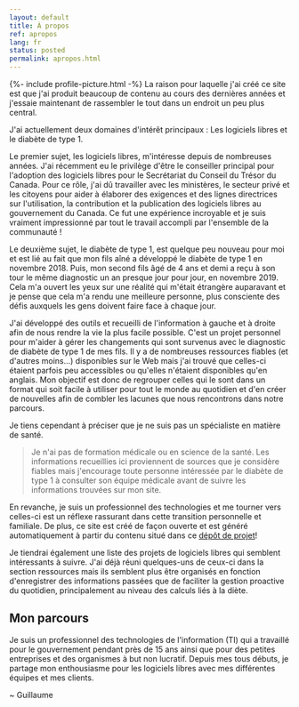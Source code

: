 ```yaml
---
layout: default
title: À propos
ref: apropos
lang: fr
status: posted
permalink: apropos.html
---
```

{%- include profile-picture.html -%}
La raison pour laquelle j'ai créé ce site est que j'ai produit beaucoup de contenu au cours des dernières années et j'essaie maintenant de rassembler le tout dans un endroit un peu plus central.

J'ai actuellement deux domaines d'intérêt principaux : Les logiciels libres et le diabète de type 1.

Le premier sujet, les logiciels libres, m'intéresse depuis de nombreuses années. J'ai récemment eu le privilège d'être le conseiller principal pour l'adoption des logiciels libres pour le Secrétariat du Conseil du Trésor du Canada.
Pour ce rôle, j'ai dû travailler avec les ministères, le secteur privé et les citoyens pour aider à élaborer des exigences et des lignes directrices sur l'utilisation, la contribution et la publication des logiciels libres au gouvernement du Canada.
Ce fut une expérience incroyable et je suis vraiment impressionné par tout le travail accompli par l'ensemble de la communauté !

Le deuxième sujet, le diabète de type 1, est quelque peu nouveau pour moi et est lié au fait que mon fils aîné a développé le diabète de type 1 en novembre 2018.
Puis, mon second fils âgé de 4 ans et demi a reçu à son tour le même diagnostic un an presque jour pour jour, en novembre 2019.
Cela m'a ouvert les yeux sur une réalité qui m'était étrangère auparavant et je pense que cela m'a rendu une meilleure personne, plus consciente des défis auxquels les gens doivent faire face à chaque jour.

J'ai développé des outils et recueilli de l'information à gauche et à droite afin de nous rendre la vie la plus facile possible.
C'est un projet personnel pour m'aider à gérer les changements qui sont survenus avec le diagnostic de diabète de type 1 de mes fils.
Il y a de nombreuses ressources fiables (et d'autres moins...) disponibles sur le Web mais j'ai trouvé que celles-ci étaient parfois peu accessibles ou qu'elles n'étaient disponibles qu'en anglais.
Mon objectif est donc de regrouper celles qui le sont dans un format qui soit facile à utiliser pour tout le monde au quotidien et d'en créer de nouvelles afin de combler les lacunes que nous rencontrons dans notre parcours.

Je tiens cependant à préciser que je ne suis pas un spécialiste en matière de santé.

>Je n'ai pas de formation médicale ou en science de la santé.
>Les informations recueillies ici proviennent de sources que je considère fiables mais j'encourage toute personne intéressée par le diabète de type 1 à consulter son équipe médicale avant de suivre les informations trouvées sur mon site.

En revanche, je suis un professionnel des technologies et me tourner vers celles-ci est un réflexe rassurant dans cette transition personnelle et familiale.
De plus, ce site est créé de façon ouverte et est généré automatiquement à partir du contenu situé dans ce [dépôt de projet](https://github.com/gcharest/gcharest.github.io)!

Je tiendrai également une liste des projets de logiciels libres qui semblent intéressants à suivre.
J'ai déjà réuni quelques-uns de ceux-ci dans la section ressources mais ils semblent plus être organisés en fonction d'enregistrer des informations passées que de faciliter la gestion proactive du quotidien, principalement au niveau des calculs liés à la diète.

## Mon parcours

Je suis un professionnel des technologies de l'information (TI) qui a travaillé pour le gouvernement pendant près de 15 ans ainsi que pour des petites entreprises et des organismes à but non lucratif.
Depuis mes tous débuts, je partage mon enthousiasme pour les logiciels libres avec mes différentes équipes et mes clients.

~ Guillaume
